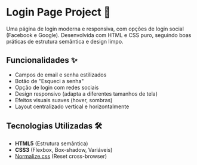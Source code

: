# Login Page Project 🔐

Uma página de login moderna e responsiva, com opções de login social (Facebook e Google). Desenvolvida com HTML e CSS puro, seguindo boas práticas de estrutura semântica e design limpo.

## Funcionalidades ✨
- Campos de email e senha estilizados
- Botão de "Esqueci a senha"
- Opção de login com redes sociais
- Design responsivo (adapta a diferentes tamanhos de tela)
- Efeitos visuais suaves (hover, sombras)
- Layout centralizado vertical e horizontalmente

## Tecnologias Utilizadas 🛠️
- **HTML5** (Estrutura semântica)
- **CSS3** (Flexbox, Box-shadow, Variáveis)
- [Normalize.css](https://necolas.github.io/normalize.css/) (Reset cross-browser)